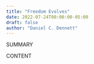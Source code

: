 ```yaml
---
title: "Freedom Evolves"
date: 2022-07-24T00:00:00-05:00
draft: false
author: "Daniel C. Dennett"
---
```


SUMMARY

<!--more-->

CONTENT